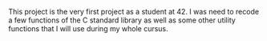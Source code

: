 This project is the very first project as a student at 42. I was need to recode a few functions of the C standard library as well as some other utility functions that I will use during my whole cursus.

